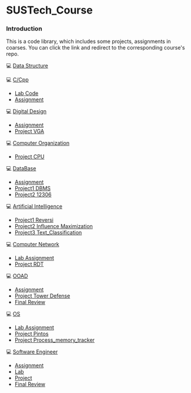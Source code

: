 # SUSTech_Course

### Introduction
This is a code library, which includes some projects, assignments in coarses. You can click the link and redirect to the corresponding course's repo.

:computer: [Data Structure](https://github.com/Fu188/SUSTech_Course/tree/master/CS203_Data_Structure)

:computer: [C/Cpp](https://github.com/Fu188/SUSTech_Course/tree/master/CS205_C-CPP)
  - [Lab Code](https://github.com/Fu188/SUSTech_Course/tree/master/CS205_C-CPP/Lab%20Codes)
  - [Assignment](https://github.com/Fu188/SUSTech_Course/tree/master/CS205_C-CPP/Assignment)
  
:computer: [Digital Design](https://github.com/Fu188/SUSTech_Course/tree/master/CS207_Digital_Design)
  - [Assignment](https://github.com/Fu188/SUSTech_Course/tree/master/CS207_Digital_Design/Assignment)
  - [Project VGA](https://github.com/Fu188/SUSTech_Course/tree/master/CS207_Digital_Design/VGA%20Project)
  
:computer: [Computer Organization](https://github.com/Fu188/SUSTech_Course/tree/master/CS202_Computer_Organization)
  - [Project CPU](https://github.com/Fu188/SUSTech_Course/tree/master/CS202_Computer_Organization/CPU)

:computer: [DataBase](https://github.com/Fu188/SUSTech_Course/tree/master/CS307_DataBase)
  - [Assignment](https://github.com/Fu188/SUSTech_Course/tree/master/CS307_DataBase/Assignment)
  - [Project1 DBMS](https://github.com/Fu188/SUSTech_Course/tree/master/CS307_DataBase/Project/Project1)
  - [Project2 12306](https://github.com/Fu188/SUSTech_Course/tree/master/CS307_DataBase/Project/Project2)

:computer: [Artificial Intelligence](https://github.com/Fu188/SUSTech_Course/tree/master/CS303_AI)
  - [Project1 Reversi](https://github.com/Fu188/SUSTech_Course/tree/master/CS303_AI/Reversi)
  - [Project2 Influence Maximization](https://github.com/Fu188/SUSTech_Course/tree/master/CS303_AI/Influence%20Maximization)
  - [Project3 Text_Classification](https://github.com/Fu188/SUSTech_Course/tree/master/CS303_AI/Text%20Classification)

:computer: [Computer Network](https://github.com/Fu188/SUSTech_Course/tree/master/CS305_Computer_Network)
  - [Lab Assignment](https://github.com/Fu188/SUSTech_Course/tree/master/CS305_Computer_Network)
  - [Project RDT](https://github.com/Fu188/RDT-ReliableDataTransfer)

:computer: [OOAD](https://github.com/Fu188/SUSTech_Course/tree/master/CS309_OOAD)
  - [Assignment](https://github.com/Fu188/SUSTech_Course/tree/master/CS309_OOAD)
  - [Project Tower Defense](https://github.com/Fu188/TowerDefense)
  - [Final Review](https://github.com/Fu188/SUSTech_Course/tree/master/CS309_OOAD/Review)

:computer: [OS](https://github.com/Fu188/SUSTech_Course/tree/master/CS302_OS)
  - [Lab Assignment](https://github.com/Fu188/SUSTech_Course/tree/master/CS302_OS/Report)
  - [Project Pintos](https://github.com/Fu188/Pintos)
  - [Project Process_memory_tracker](https://github.com/Fu188/process_memory_tracker)

:computer: [Software Engineer](https://github.com/Fu188/SUSTech_Course/tree/master/CS304_Software_Engineer)
  - [Assignment](https://github.com/Fu188/SUSTech_Course/tree/master/CS304_Software_Engineer/Assignment)
  - [Lab](https://github.com/Fu188/SUSTech_Course/tree/master/CS304_Software_Engineer/Lab)
  - [Project](https://github.com/Fu188/SUSTech_Course/tree/master/CS304_Software_Engineer/Project)
  - [Final Review](https://github.com/Fu188/SUSTech_Course/blob/master/CS304_Software_Engineer/Final%20Review.md)
